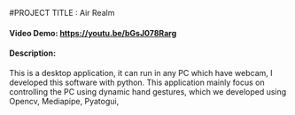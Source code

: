 #PROJECT TITLE : Air Realm
#### Video Demo: https://youtu.be/bGsJ078Rarg
#### Description: 
This is a desktop application, it can run in any PC which have webcam, I developed this software with python.
This application mainly focus on controlling the PC using dynamic hand gestures, which we developed using Opencv, Mediapipe, Pyatogui,
